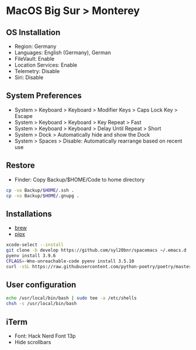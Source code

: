 # MacOS Big Sur > Monterey

## OS Installation

- Region: Germany
- Languages: English (Germany), German
- FileVault: Enable
- Location Services: Enable
- Telemetry: Disable
- Siri: Disable

## System Preferences

- System > Keyboard > Keyboard > Modifier Keys > Caps Lock Key > Escape
- System > Keyboard > Keyboard > Key Repeat > Fast
- System > Keyboard > Keyboard > Delay Until Repeat > Short
- System > Dock > Automatically hide and show the Dock
- System > Spaces > Disable: Automatically rearrange based on recent use

## Restore

- Finder: Copy Backup/$HOME/Code to home directory

```sh
cp -va Backup/$HOME/.ssh .
cp -va Backup/$HOME/.gnupg .
```

## Installations

- [brew](brew.md)
- [pipx](pipx.md)

```sh
xcode-select --install
git clone -b develop https://github.com/syl20bnr/spacemacs ~/.emacs.d
pyenv install 3.9.6
CFLAGS=-Wno-unreachable-code pyenv install 3.5.10
curl -sSL https://raw.githubusercontent.com/python-poetry/poetry/master/get-poetry.py | python3 -
```

## User configuration

```sh
echo /usr/local/bin/bash | sudo tee -a /etc/shells
chsh -s /usr/local/bin/bash
```

## iTerm

- Font: Hack Nerd Font 13p
- Hide scrollbars
